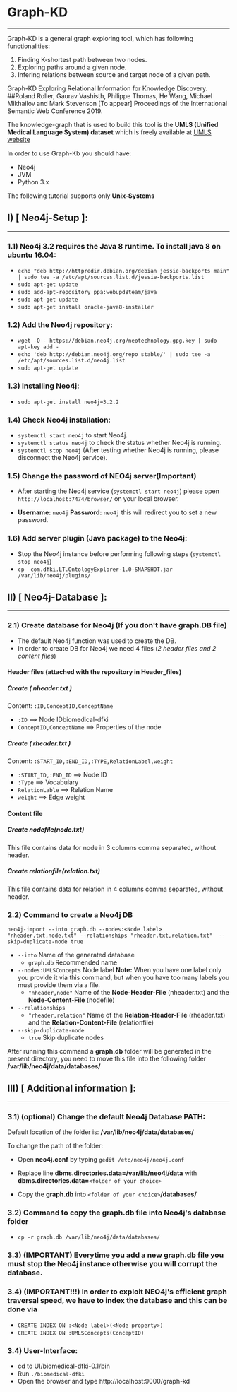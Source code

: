 # Graph-KD
----------

Graph-KD is a general graph exploring tool, which has following functionalities:
1. Finding K-shortest path between two nodes.
2. Exploring paths around a given node.
3. Infering relations between source and target node of a given path.

Graph-KD Exploring Relational Information for Knowledge Discovery.  
##Roland Roller, Gaurav Vashisth, Philippe Thomas, He Wang, Michael Mikhailov and Mark Stevenson
[To appear] Proceedings of the International Semantic Web Conference 2019.

The knowledge-graph that is used to build this tool is the **UMLS (Unified Medical Language System) dataset** which is freely available at [UMLS website](https://uts.nlm.nih.gov/home.html)

In order to use Graph-Kb you should have:
* Neo4j 
* JVM
* Python 3.x

The following tutorial supports only **Unix-Systems**

## I) [ Neo4j-Setup ]:
----------------------

### 1.1) Neo4j 3.2 requires the Java 8 runtime. To install java 8 on ubuntu 16.04:
* `echo "deb http://httpredir.debian.org/debian jessie-backports main" | sudo tee -a /etc/apt/sources.list.d/jessie-backports.list`
* `sudo apt-get update`
* `sudo add-apt-repository ppa:webupd8team/java`
* `sudo apt-get update`
* `sudo apt-get install oracle-java8-installer`


### 1.2) Add the Neo4j repository: 
* `wget -O - https://debian.neo4j.org/neotechnology.gpg.key | sudo apt-key add -`
* `echo 'deb http://debian.neo4j.org/repo stable/' | sudo tee -a /etc/apt/sources.list.d/neo4j.list`
* `sudo apt-get update`

### 1.3) Installing Neo4j:
* `sudo apt-get install neo4j=3.2.2`

### 1.4) Check Neo4j installation:
* `systemctl start neo4j` to start Neo4j.
* `systemctl status neo4j` to check the status whether Neo4j is running.
* `systemctl stop neo4j` (After testing whether Neo4j is running, please disconnect the Neo4j service).

### 1.5) Change the password of NEO4j server(Important)
* After starting the Neo4j service (`systemctl start neo4j`) please open `http://localhost:7474/browser/` on your local browser.

* **Username:** `neo4j` 
  **Password:** `neo4j` 
  this will redirect you to set a new password.

### 1.6) Add server plugin (Java package) to the Neo4j:
* Stop the Neo4j instance before performing following steps (`systemctl stop neo4j`)
* `cp  com.dfki.LT.OntologyExplorer-1.0-SNAPSHOT.jar /var/lib/neo4j/plugins/`


## II) [ Neo4j-Database ]:
--------------------------

### 2.1) Create database for Neo4j (If you don't have graph.DB file)
* The default Neo4j function was used to create the DB.
* In order to create DB for Neo4j we need 4 files (*2 header files and 2 content files*)

#### Header files (attached with the repository in Header_files)
##### Create ( nheader.txt )
Content: `:ID,ConceptID,ConceptName` 

* `:ID`                   ==> Node IDbiomedical-dfki
* `ConceptID,ConceptName` ==> Properties of the node

##### Create ( rheader.txt ) 
Content: `:START_ID,:END_ID,:TYPE,RelationLabel,weight` 

* `:START_ID,:END_ID` ==> Node ID
* `:Type`             ==> Vocabulary
* `RelationLable`     ==> Relation Name
* `weight`            ==> Edge weight

#### Content file
##### Create nodefile(node.txt) 
This file contains data for node in 3 columns comma separated, without header.

##### Create relationfile(relation.txt)
This file contains data for relation in 4 columns comma separated, without header.


### 2.2) Command to create a Neo4j DB

`neo4j-import --into graph.db --nodes:<Node label> "nheader.txt,node.txt" --relationships "rheader.txt,relation.txt"  --skip-duplicate-node true`
* `--into` Name of the generated database
	- `graph.db` Recommended name
* `--nodes:UMLSConcepts` Node label **Note:** When you have one label only you provide it via this command, but when you have too many labels you must provide them via a file.
	- `"nheader,node"` Name of the **Node-Header-File** (nheader.txt) and the **Node-Content-File** (nodefile)
* `--relationships`
	- `"rheader,relation"` Name of the **Relation-Header-File** (rheader.txt) and the **Relation-Content-File** (relationfile)
* `--skip-duplicate-node` 
	- `true` Skip duplicate nodes

After running this command a **graph.db** folder will be generated in the present directory, you need to move this file into the following folder **/var/lib/neo4j/data/databases/**

## III) [ Additional information ]:
-----------------------------------

### 3.1) (optional) Change the default Neo4j Database **PATH**: 

Default location of the folder is:  **/var/lib/neo4j/data/databases/**

To change the path of the folder:

* Open **neo4j.conf** by typing `gedit /etc/neo4j/neo4j.conf`

* Replace line **dbms.directories.data=/var/lib/neo4j/data** with **dbms.directories.data=**`<folder of your choice>`

* Copy the **graph.db** into `<folder of your choice>`**/databases/**
    


### 3.2) Command to copy the graph.db file into Neo4j's database folder 

* `cp -r graph.db /var/lib/neo4j/data/databases/`



### 3.3) (IMPORTANT) Everytime you add a new graph.db file you must stop the Neo4j instance otherwise you will corrupt the database.

### 3.4) (IMPORTANT!!!) In order to exploit NEO4j's efficient graph traversal speed, we have to index the database and this can be done via 
* ` CREATE INDEX ON :<Node label>(<Node property>) ` 
* ` CREATE INDEX ON :UMLSConcepts(ConceptID) `


### 3.4) User-Interface:
* cd to UI/biomedical-dfki-0.1/bin
* Run `./biomedical-dfki`
* Open the browser and type http://localhost:9000/graph-kd


